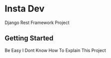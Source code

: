 # Insta Dev

Django Rest Framework Project

## Getting Started

Be Easy I Dont Know How To Explain This Project

